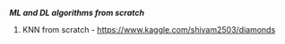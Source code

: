 
***ML and DL algorithms from scratch***



1. KNN from scratch - https://www.kaggle.com/shivam2503/diamonds
